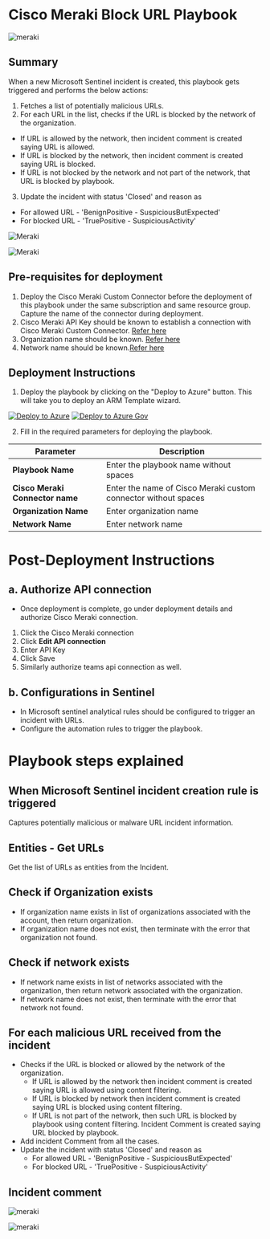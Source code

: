 # Cisco Meraki Block URL Playbook

![meraki](../../Connector/MerakiConnector/logo.jpg)

## Summary
 When a new Microsoft Sentinel incident is created, this playbook gets triggered and performs the below actions:
 1. Fetches a list of potentially malicious URLs.
 2. For each URL in the list, checks if the URL is blocked by the network of the organization.
  - If URL is allowed by the network, then incident comment is created saying URL is allowed.
  - If URL is blocked by the network, then incident comment is created saying URL is blocked.
  - If URL is not blocked by the network and not part of the network, that URL is blocked by playbook.
3. Update the incident with status 'Closed' and reason as
  - For allowed URL - 'BenignPositive - SuspiciousButExpected'
  - For blocked URL - 'TruePositive - SuspiciousActivity'

![Meraki](./Images/PlaybookDesignerLight.jpg)

![Meraki](./Images/PlaybookDesignerDark.jpg)


 ## Pre-requisites for deployment
1. Deploy the Cisco Meraki Custom Connector before the deployment of this playbook under the same subscription and same resource group. Capture the name of the connector during deployment.
2. Cisco Meraki API Key should be known to establish a connection with Cisco Meraki Custom Connector. [Refer here](https://developer.cisco.com/meraki/api-v1/#!getting-started/authorization)
3. Organization name should be known. [Refer here](https://developer.cisco.com/meraki/api-v1/#!getting-started/find-your-organization-id) 
4. Network name should be known.[Refer here](https://developer.cisco.com/meraki/api-v1/#!getting-started/find-your-network-id)

 ## Deployment Instructions
 1. Deploy the playbook by clicking on the "Deploy to Azure" button. This will take you to deploy an ARM Template wizard.

[![Deploy to Azure](https://aka.ms/deploytoazurebutton)](https://portal.azure.com/#create/Microsoft.Template/uri/https%3A%2F%2Fraw.githubusercontent.com%2FAzure%2FAzure-Sentinel%2Fmaster%2FSolutions%2FCiscoMeraki%2FPlaybooks%2FBlock-URL%2Fazuredeploy.json)
[![Deploy to Azure Gov](https://aka.ms/deploytoazuregovbutton)](https://portal.azure.us/#create/Microsoft.Template/uri/https%3A%2F%2Fraw.githubusercontent.com%2FAzure%2FAzure-Sentinel%2Fmaster%2FSolutions%2FCiscoMeraki%2FPlaybooks%2FBlock-URL%2Fazuredeploy.json)


 2. Fill in the required parameters for deploying the playbook.

 | Parameter  | Description |
| ------------- | ------------- |
| **Playbook Name** | Enter the playbook name without spaces |
| **Cisco Meraki Connector name**|Enter the name of Cisco Meraki custom connector without spaces |
| **Organization Name** | Enter organization name |
| **Network Name**| Enter network name | 


# Post-Deployment Instructions 
## a. Authorize API connection
* Once deployment is complete, go under deployment details and authorize Cisco Meraki connection. 
1.  Click the Cisco Meraki connection
2.  Click **Edit API connection**
3.  Enter API Key
4.  Click Save
5. Similarly authorize teams api connection as well.

## b. Configurations in Sentinel
- In Microsoft sentinel analytical rules should be configured to trigger an incident with URLs. 
- Configure the automation rules to trigger the playbook.


# Playbook steps explained
## When Microsoft Sentinel incident creation rule is triggered
  Captures potentially malicious or malware URL incident information.

## Entities - Get URLs
  Get the list of URLs as entities from the Incident.

## Check if Organization exists
 *  If organization name exists in list of organizations associated with the account, then return organization. 
 *  If organization name does not exist, then terminate with the error that organization not found.

 ## Check if network exists
  *  If network name exists in list of networks associated with the organization, then return network associated with the organization. 
 *  If network name does not exist, then terminate with the error that network not found.

## For each malicious URL received from the incident
 - Checks if the URL is blocked or allowed by the network of the organization.
   - If URL is allowed by the network then incident comment is created saying URL is allowed using content filtering.
   - If URL is blocked by network then incident comment is created saying URL is blocked using content filtering.
   - If URL is not part of the network, then such URL is blocked by playbook using content filtering. Incident Comment is created saying URL blocked by playbook.
 - Add incident Comment from all the cases.
 - Update the incident with status 'Closed' and reason as
   - For allowed URL - 'BenignPositive - SuspiciousButExpected'
   - For blocked URL - 'TruePositive - SuspiciousActivity'

## Incident comment 
![meraki](./Images/IncidentCommentLight.jpg)

![meraki](./Images/IncidentCommentDark.jpg)